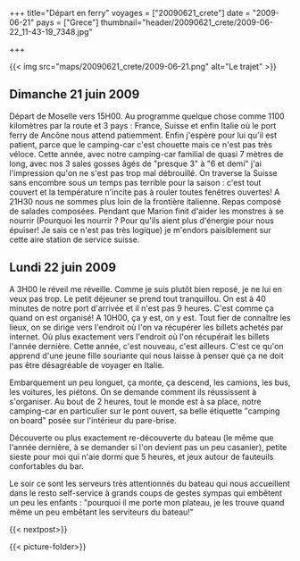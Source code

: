 +++
title="Départ en ferry"
voyages = ["20090621_crete"]
date = "2009-06-21"
pays = ["Grece"]
thumbnail="header/20090621_crete/2009-06-22_11-43-19_7348.jpg"



+++

{{< img src="maps/20090621_crete/2009-06-21.png" alt="Le trajet" >}}

## Dimanche 21 juin 2009


Départ de Moselle vers 15H00. Au programme quelque chose comme 1100 kilomètres par la route et 3 pays : France, Suisse et enfin Italie où le port ferry de Ancône nous attend patiemment. Enfin j'espère pour lui qu'il est patient, parce que le camping-car c'est chouette mais ce n'est pas très véloce.
Cette année, avec notre camping-car familial de quasi 7 mètres de long, avec nos 3 sales gosses âgés de "presque 3" à "6 et demi" j'ai l'impression qu'on ne s'est pas trop mal débrouillé. On traverse la Suisse sans encombre sous un temps pas terrible pour la saison : c'est tout couvert et la température n'incite pas à rouler toutes fenêtres ouvertes!
A 21H30 nous ne sommes plus loin de la frontière italienne. Repas composé de salades composées. Pendant que Marion finit d'aider les monstres à se nourrir (Pourquoi les nourrir ? Pour qu'ils aient plus d'énergie pour nous épuiser! Je sais ce n'est pas très logique) je m'endors paisiblement sur cette aire station de service suisse.

## Lundi 22 juin 2009

A 3H00 le réveil me réveille. Comme je suis plutôt bien reposé, je ne lui en veux pas trop.
Le  petit déjeuner se prend tout tranquillou. On est à 40 minutes de notre port d'arrivée et il n'est pas 9 heures. C'est comme ça quand on est organisé!
A 10H00, ça y est, on y est. Tout fier de connaître les lieux, on se dirige vers l'endroit où l'on va récupérer les billets achetés par internet. Où plus exactement  vers l'endroit où l'on récupérait les billets l'année dernière. Cette année, c'est nouveau, c'est ailleurs. C'est ce qu'on apprend d'une jeune fille souriante qui nous laisse à penser que ça ne doit pas être désagréable de voyager en Italie.

Embarquement un peu longuet, ça monte, ça descend, les camions, les bus, les voitures, les piétons. On se demande comment ils réussissent à s'organiser. Au bout de 2 heures, tout le monde est à sa place, notre camping-car en particulier sur le pont ouvert, sa belle étiquette "camping on board" posée sur l'intérieur du pare-brise.

Découverte ou plus exactement re-découverte du bateau (le même que l'année dernière, à se demander si l'on devient pas un peu casanier), petite sieste pour moi qui n'aie dormi que 5 heures, et jeux autour de fauteuils confortables du bar.

Le soir ce sont les serveurs très attentionnés du bateau qui nous accueillent dans le resto self-service   à grands coups de gestes sympas qui embêtent un peu les enfants : "pourquoi il me porte mon plateau, je les trouve quand même un peu embêtant les serviteurs du bateau!"

{{< nextpost>}}

{{< picture-folder>}}
